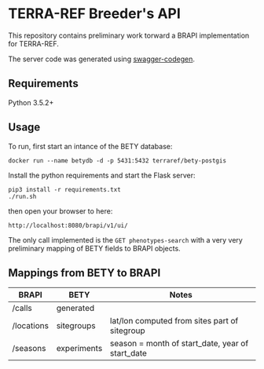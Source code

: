 # TERRA-REF Breeder's API

This repository contains preliminary work torward a BRAPI implementation
for TERRA-REF.


The server code was generated using [swagger-codegen](https://github.com/swagger-api/swagger-codegen).

## Requirements
Python 3.5.2+

## Usage
To run, first start an intance of the BETY database:

```
docker run --name betydb -d -p 5431:5432 terraref/bety-postgis
```

Install the python requirements and start the Flask server:
```
pip3 install -r requirements.txt
./run.sh
```

then open your browser to here:

```
http://localhost:8080/brapi/v1/ui/
```

The only call implemented is the `GET phenotypes-search` with a very very
preliminary mapping of BETY fields to BRAPI objects.


## Mappings from BETY to BRAPI

| BRAPI      | BETY        | Notes |
|------------|-------------|-------|
| /calls     | generated   |       |
| /locations | sitegroups  | lat/lon computed from sites part of sitegroup |
| /seasons   | experiments | season = month of start_date, year of start_date |
